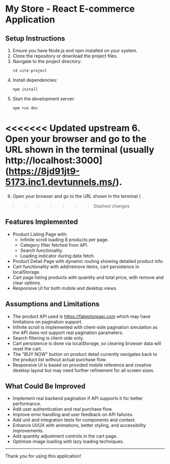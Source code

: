 # My Store - React E-commerce Application

## Setup Instructions

1. Ensure you have Node.js and npm installed on your system.
2. Clone the repository or download the project files.
3. Navigate to the project directory:
   ```
   cd vite-project
   ```
4. Install dependencies:
   ```
   npm install
   ```
5. Start the development server:
   ```
   npm run dev
   ```
<<<<<<< Updated upstream
6. Open your browser and go to the URL shown in the terminal (usually http://localhost:3000](https://8jd91jt9-5173.inc1.devtunnels.ms/).
=======
6. Open your browser and go to the URL shown in the terminal (
   .
>>>>>>> Stashed changes

## Features Implemented

- Product Listing Page with:
  - Infinite scroll loading 8 products per page.
  - Category filter fetched from API.
  - Search functionality.
  - Loading indicator during data fetch.
- Product Detail Page with dynamic routing showing detailed product info.
- Cart functionality with add/remove items, cart persistence in localStorage.
- Cart page listing products with quantity and total price, with remove and clear options.
- Responsive UI for both mobile and desktop views.

## Assumptions and Limitations

- The product API used is https://fakestoreapi.com which may have limitations on pagination support.
- Infinite scroll is implemented with client-side pagination simulation as the API does not support real pagination parameters.
- Search filtering is client-side only.
- Cart persistence is done via localStorage, so clearing browser data will reset the cart.
- The "BUY NOW" button on product detail currently navigates back to the product list without actual purchase flow.
- Responsive UI is based on provided mobile reference and creative desktop layout but may need further refinement for all screen sizes.

## What Could Be Improved

- Implement real backend pagination if API supports it for better performance.
- Add user authentication and real purchase flow.
- Improve error handling and user feedback on API failures.
- Add unit and integration tests for components and context.
- Enhance UI/UX with animations, better styling, and accessibility improvements.
- Add quantity adjustment controls in the cart page.
- Optimize image loading with lazy loading techniques.

---

Thank you for using this application!
